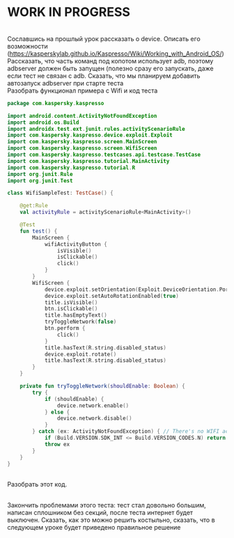 # WORK IN PROGRESS

<br> Сославшись на прошлый урок рассказать о device. Описать его возможности (https://kasperskylab.github.io/Kaspresso/Wiki/Working_with_Android_OS/)
<br> Рассказать, что часть команд под копотом использует adb, поэтому adbserver должен быть запущен (полезно сразу его запускать, даже если тест не связан с adb. Сказать, что мы планируем добавить автозапуск adbserver при старте теста
<br> Разобрать функционал примера с Wifi и код теста

```kotlin
package com.kaspersky.kaspresso

import android.content.ActivityNotFoundException
import android.os.Build
import androidx.test.ext.junit.rules.activityScenarioRule
import com.kaspersky.kaspresso.device.exploit.Exploit
import com.kaspersky.kaspresso.screen.MainScreen
import com.kaspersky.kaspresso.screen.WifiScreen
import com.kaspersky.kaspresso.testcases.api.testcase.TestCase
import com.kaspersky.kaspresso.tutorial.MainActivity
import com.kaspersky.kaspresso.tutorial.R
import org.junit.Rule
import org.junit.Test

class WifiSampleTest: TestCase() {

    @get:Rule
    val activityRule = activityScenarioRule<MainActivity>()

    @Test
    fun test() {
        MainScreen {
            wifiActivityButton {
                isVisible()
                isClickable()
                click()
            }
        }
        WifiScreen {
            device.exploit.setOrientation(Exploit.DeviceOrientation.Portrait)
            device.exploit.setAutoRotationEnabled(true)
            title.isVisible()
            btn.isClickable()
            title.hasEmptyText()
            tryToggleNetwork(false)
            btn.perform {
                click()
            }
            title.hasText(R.string.disabled_status)
            device.exploit.rotate()
            title.hasText(R.string.disabled_status)
        }
    }

    private fun tryToggleNetwork(shouldEnable: Boolean) {
        try {
            if (shouldEnable) {
                device.network.enable()
            } else {
                device.network.disable()
            }
        } catch (ex: ActivityNotFoundException) { // There's no WIFI activity on AVD with API < 25
            if (Build.VERSION.SDK_INT <= Build.VERSION_CODES.N) return
            throw ex
        }
    }
}
```

<br> Разобрать этот код. 

<br> Закончить проблемами этого теста: тест стал довольно большим, написан сплошником без секций, после теста интернет будет выключен. Сказать, как это можно решить костыльно, сказать, что в следующем уроке будет приведено правильное решение
